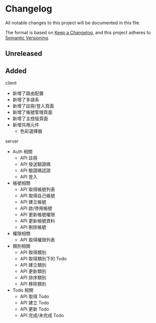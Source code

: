 # Changelog

All notable changes to this project will be documented in this file.

The format is based on [Keep a Changelog](https://keepachangelog.com/en/1.0.0/),
and this project adheres to [Semantic Versioning](https://semver.org/spec/v2.0.0.html).

## Unreleased

## Added

client

- 新增了路由配置
- 新增了多語系
- 新增了註冊/登入頁面
- 新增了帳號管理頁面
- 新增了主控版頁面
- 新增共用元件
  - 色彩選擇器

server

- Auth 相關
  - API 註冊
  - API 發送驗證碼
  - API 驗證碼認證
  - API 登入
- 帳號相關
  - API 取得帳號列表
  - API 取得自己帳號
  - API 建立帳號
  - API 啟/停用帳號
  - API 更新帳號權限
  - API 更新帳號資料
  - API 刪除帳號
- 權限相關
  - API 取得權限列表
- 類別相關
  - API 取得類別
  - API 取得類別下的 Todo
  - API 建立類別
  - API 更新類別
  - API 排序類別
  - API 移除類別
- Todo 相關
  - API 取得 Todo
  - API 建立 Todo
  - API 更新 Todo
  - API 完成/未完成 Todo